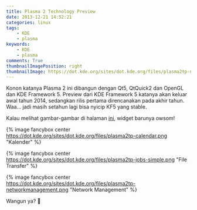 ```yaml
---
title: Plasma 2 Technology Preview
date: 2013-12-21 14:52:21
categories: linux
tags:
    - KDE
    - plasma
keywords:
    - KDE
    - plasma
comments: True
thumbnailImagePosition: right
thumbnailImage: https://dot.kde.org/sites/dot.kde.org/files/plasma2tp-networkmanagement.png
---
```


Konon katanya Plasma 2 ini dibangun dengan Qt5, QtQuick2 dan OpenGL dan KDE Framework 5. Preview dari KDE Framework 5 katanya akan keluar awal tahun 2014, sedangkan rilis pertama direncanakan pada akhir tahun. Waa… jadi masih setahun lagi bisa nyicip KF5 yang stable.
<!-- more -->

Kalau melihat gambar-gambar di halaman [ini](https://dot.kde.org/2013/12/20/plasma-2-technology-preview), widget barunya owsom!

{% image fancybox center https://dot.kde.org/sites/dot.kde.org/files/plasma2tp-calendar.png "Kalender" %}

{% image fancybox center https://dot.kde.org/sites/dot.kde.org/files/plasma2tp-jobs-simple.png "File Transfer" %}

{% image fancybox center https://dot.kde.org/sites/dot.kde.org/files/plasma2tp-networkmanagement.png "Network Management" %}

Wangun ya? 🤩
